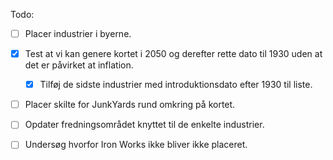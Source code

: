 Todo:
- [ ] Placer industrier i byerne.

- [x] Test at vi kan genere kortet i 2050 og derefter rette dato til 1930 uden at det er påvirket at inflation.
  - [x] Tilføj de sidste industrier med introduktionsdato efter 1930 til liste.

- [ ] Placer skilte for JunkYards rund omkring på kortet.

- [ ] Opdater fredningsområdet knyttet til de enkelte industrier.

- [ ] Undersøg hvorfor Iron Works ikke bliver ikke placeret.
